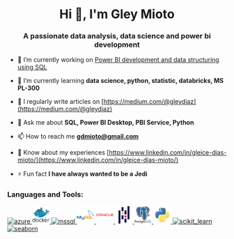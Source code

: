 <h1 align="center">Hi 👋, I'm Gley Mioto</h1>
<h3 align="center">A passionate data analysis, data science and power bi development </h3>

- 🔭 I’m currently working on [Power BI development and data structuring using SQL](https://www.defensoria.sp.def.br/institucional/corregedoria-geral/estatisticas-anuais)

- 🌱 I’m currently learning **data science, python, statistic, databricks, MS PL-300**

- 📝 I regularly write articles on [https://medium.com/@gleydiaz](https://medium.com/@gleydiaz)

- 💬 Ask me about **SQL, Power BI Desktop, PBI Service, Python**

- 📫 How to reach me **gdmioto@gmail.com**

- 📄 Know about my experiences [https://www.linkedin.com/in/gleice-dias-mioto/](https://www.linkedin.com/in/gleice-dias-mioto/)

- ⚡ Fun fact **I have always wanted to be a Jedi**


<h3 align="left">Languages and Tools:</h3>
<p align="left"> <a href="https://azure.microsoft.com/en-in/" target="_blank" rel="noreferrer"> <img src="https://www.vectorlogo.zone/logos/microsoft_azure/microsoft_azure-icon.svg" alt="azure" width="40" height="40"/> </a> <a href="https://www.docker.com/" target="_blank" rel="noreferrer"> <img src="https://raw.githubusercontent.com/devicons/devicon/master/icons/docker/docker-original-wordmark.svg" alt="docker" width="40" height="40"/> </a> <a href="https://www.microsoft.com/en-us/sql-server" target="_blank" rel="noreferrer"> <img src="https://www.svgrepo.com/show/303229/microsoft-sql-server-logo.svg" alt="mssql" width="40" height="40"/> </a> <a href="https://www.mysql.com/" target="_blank" rel="noreferrer"> <img src="https://raw.githubusercontent.com/devicons/devicon/master/icons/mysql/mysql-original-wordmark.svg" alt="mysql" width="40" height="40"/> </a> <a href="https://www.oracle.com/" target="_blank" rel="noreferrer"> <img src="https://raw.githubusercontent.com/devicons/devicon/master/icons/oracle/oracle-original.svg" alt="oracle" width="40" height="40"/> </a> <a href="https://pandas.pydata.org/" target="_blank" rel="noreferrer"> <img src="https://raw.githubusercontent.com/devicons/devicon/2ae2a900d2f041da66e950e4d48052658d850630/icons/pandas/pandas-original.svg" alt="pandas" width="40" height="40"/> </a> <a href="https://www.postgresql.org" target="_blank" rel="noreferrer"> <img src="https://raw.githubusercontent.com/devicons/devicon/master/icons/postgresql/postgresql-original-wordmark.svg" alt="postgresql" width="40" height="40"/> </a> <a href="https://www.python.org" target="_blank" rel="noreferrer"> <img src="https://raw.githubusercontent.com/devicons/devicon/master/icons/python/python-original.svg" alt="python" width="40" height="40"/> </a> <a href="https://scikit-learn.org/" target="_blank" rel="noreferrer"> <img src="https://upload.wikimedia.org/wikipedia/commons/0/05/Scikit_learn_logo_small.svg" alt="scikit_learn" width="40" height="40"/> </a> <a href="https://seaborn.pydata.org/" target="_blank" rel="noreferrer"> <img src="https://seaborn.pydata.org/_images/logo-mark-lightbg.svg" alt="seaborn" width="40" height="40"/> </a> </p>


<!---
gleymioto/gleymioto is a ✨ special ✨ repository because its `README.md` (this file) appears on your GitHub profile.
You can click the Preview link to take a look at your changes.
--->
